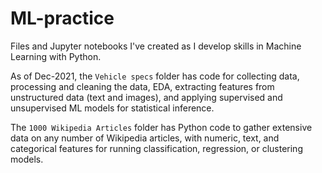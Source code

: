 # ML-practice
Files and Jupyter notebooks I've created as I develop skills in Machine Learning with Python. 

As of Dec-2021, the `Vehicle specs` folder has code for collecting data, processing and cleaning the data, EDA, extracting features from unstructured data (text and images), and applying supervised and unsupervised ML models for statistical inference.

The `1000 Wikipedia Articles` folder has Python code to gather extensive data on any number of Wikipedia articles, with numeric, text, and categorical features for running classification, regression, or clustering models.
